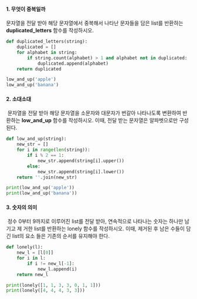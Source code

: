 #### 1. 무엇이 중복일까

문자열을 전달 받아 해당 문자열에서 중복해서 나타난 문자들을 담은 list를 반환하는 **duplicated_letters** 함수를 작성하시오.

```python
def duplicated_letters(string):
    duplicated = []
    for alphabet in string:
        if string.count(alphabet) > 1 and alphabet not in duplicated:
            duplicated.append(alphabet)
    return duplicated

low_and_up('apple')
low_and_up('banana')
```



#### 2. 소대소대

​	문자열을 전달 받아 해당 문자열을 소문자와 대문자가 번갈아 나타나도록 변환하여 반환하는 	**low_and_up** 함수를 작성하시오. 이때, 전달 받는 문자열은 알파벳으로만 구성된다.

```python
def low_and_up(string):
    new_str = []
    for i in range(len(string)):
        if i % 2 == 1:
            new_str.append(string[i].upper())
        else:
            new_str.append(string[i].lower())
    return ''.join(new_str)

print(low_and_up('apple'))
print(low_and_up('banana'))
```



#### 3. 숫자의 의미

​	정수 0부터 9까지로 이루어진 list를 전달 받아, 연속적으로 나타나는 숫자는 하나만 남 기고 제	거한 list를 반환하는 lonely 함수를 작성하시오. 이때, 제거된 후 남은 수들이 담 긴 list의 요소	들은 기존의 순서를 유지해야 한다.

```python
def lonely(l):
    new_l = [l[0]]
    for i in l:
        if i != new_l[-1]:
            new_l.append(i)
    return new_l

print(lonely([1, 1, 3, 3, 0, 1, 1]))
print(lonely([4, 4, 4, 3, 3]))
```

